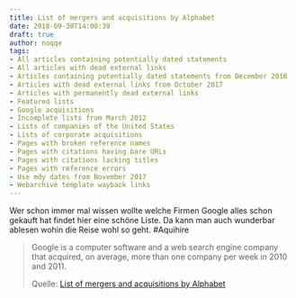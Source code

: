```yaml
---
title: List of mergers and acquisitions by Alphabet
date: 2018-09-30T14:00:39
draft: true
author: noqqe
tags:
- All articles containing potentially dated statements
- All articles with dead external links
- Articles containing potentially dated statements from December 2016
- Articles with dead external links from October 2017
- Articles with permanently dead external links
- Featured lists
- Google acquisitions
- Incomplete lists from March 2012
- Lists of companies of the United States
- Lists of corporate acquisitions
- Pages with broken reference names
- Pages with citations having bare URLs
- Pages with citations lacking titles
- Pages with reference errors
- Use mdy dates from November 2017
- Webarchive template wayback links
---
```


Wer schon immer mal wissen wollte welche Firmen Google alles schon gekauft hat
findet hier eine schöne Liste. Da kann man auch wunderbar ablesen wohin die
Reise wohl so geht. #Aquihire

> Google is a computer software and a web search engine company that acquired,
> on average, more than one company per week in 2010 and 2011.
>
> Quelle: [List of mergers and acquisitions by Alphabet](https://en.wikipedia.org/wiki/List_of_mergers_and_acquisitions_by_Alphabet)
